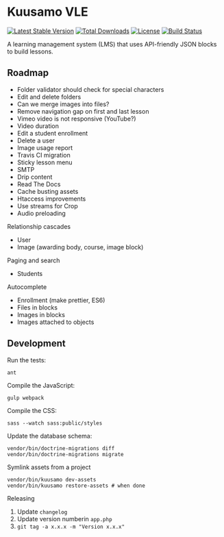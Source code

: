 Kuusamo VLE
===========

[![Latest Stable Version](https://poser.pugx.org/kuusamo/core/v)](//packagist.org/packages/kuusamo/core)
[![Total Downloads](https://poser.pugx.org/kuusamo/core/downloads)](//packagist.org/packages/kuusamo/core)
[![License](https://poser.pugx.org/kuusamo/core/license)](//packagist.org/packages/kuusamo/core)
[![Build Status](https://travis-ci.org/kuusamo/core.svg?branch=master)](https://travis-ci.org/kuusamo/core)

A learning management system (LMS) that uses API-friendly JSON blocks to build lessons.


Roadmap
-------

* Folder validator should check for special characters
* Edit and delete folders
* Can we merge images into files?
* Remove navigation gap on first and last lesson
* Vimeo video is not responsive (YouTube?)
* Video duration
* Edit a student enrollment
* Delete a user
* Image usage report
* Travis CI migration
* Sticky lesson menu
* SMTP
* Drip content
* Read The Docs
* Cache busting assets
* Htaccess improvements
* Use streams for Crop
* Audio preloading

Relationship cascades

* User
* Image (awarding body, course, image block)

Paging and search

* Students

Autocomplete

* Enrollment (make prettier, ES6)
* Files in blocks
* Images in blocks
* Images attached to objects


Development
-----------

Run the tests:

    ant

Compile the JavaScript:

    gulp webpack

Compile the CSS:

    sass --watch sass:public/styles

Update the database schema:

    vendor/bin/doctrine-migrations diff
    vendor/bin/doctrine-migrations migrate

Symlink assets from a project

    vendor/bin/kuusamo dev-assets
    vendor/bin/kuusamo restore-assets # when done

Releasing

1. Update `changelog`
2. Update version numberin `app.php`
3. `git tag -a x.x.x -m "Version x.x.x"`
